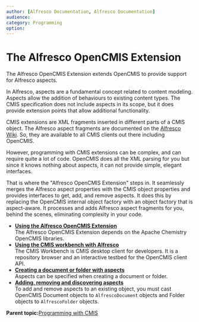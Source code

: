 ```yaml
---
author: [Alfresco Documentation, Alfresco Documentation]
audience: 
category: Programming
option: 
---
```


# The Alfresco OpenCMIS Extension

The Alfresco OpenCMIS Extension extends OpenCMIS to provide support for Alfresco aspects.

In Alfresco, aspects are a fundamental concept related to content modeling. Aspects allow the addition of behaviours to existing content types. The CMIS specification does not include aspects in its scope, but it does provide extension points that allow additional functionality.

CMIS extensions are XML fragments inserted in different parts of a CMIS object. The Alfresco aspect fragments are documented on the [Alfresco Wiki](http://wiki.alfresco.com/wiki/CMIS#Aspect_Support). So, they are available to all CMIS clients out there including OpenCMIS.

However, programming with CMIS extensions can be complex, and can require quite a lot of code. OpenCMIS does all the XML parsing for you but since it knows nothing about aspects, it can not provide simple, elegant interfaces.

That is where the "Alfresco OpenCMIS Extension" steps in. It seamlessly merges the Alfresco aspect properties with the CMIS object properties and provides interfaces to get, add, and remove aspects. It does this by replacing the OpenCMIS internal object factory with an object factory that is aspect-aware. It processes and adds Alfresco aspect fragments for you, behind the scenes, eliminating complexity in your code.

-   **[Using the Alfresco OpenCMIS Extension](../concepts/opencmis-ext-using.md)**  
 The Alfresco OpenCMIS Extension depends on the Apache Chemistry OpenCMIS libraries.
-   **[Using the CMIS workbench with Alfresco](../tasks/opencmis-ext-workbench.md)**  
The CMIS Workbench is CMIS desktop client for developers. It is a repository browser and an interactive testbed for the OpenCMIS client API.
-   **[Creating a document or folder with aspects](../concepts/opencmis-ext-creating-aspects.md)**  
Aspects can be specified when creating a document or folder.
-   **[Adding, removing and discovering aspects](../concepts/opencmis-ext-adding.md)**  
To add and remove aspects to an existing object, you must cast OpenCMIS Document objects to `AlfrescoDocument` objects and Folder objects to `AlfrescoFolder` objects.

**Parent topic:**[Programming with CMIS](../concepts/cmis-about.md)

